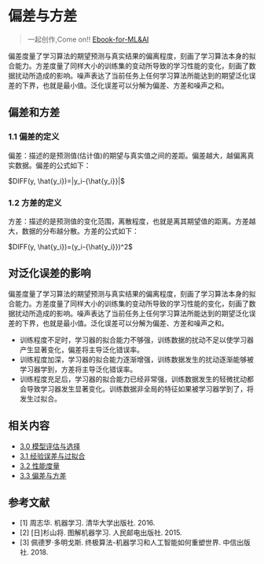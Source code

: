# 偏差与方差

> 一起创作,Come on!! [Ebook-for-ML&AI](https://github.com/media-tm/MTOpenML)

偏差度量了学习算法的期望预测与真实结果的偏离程度，刻画了学习算法本身的拟合能力。方差度量了同样大小的训练集的变动所导致的学习性能的变化，刻画了数据扰动所造成的影响。噪声表达了当前任务上任何学习算法所能达到的期望泛化误差的下界，也就是最小值。泛化误差可以分解为偏差、方差和噪声之和。

## 偏差和方差

### 1.1 偏差的定义

偏差：描述的是预测值(估计值)的期望与真实值之间的差距。偏差越大，越偏离真实数据。偏差的公式如下：

$DIFF(y, \hat{y_i})=|y_i-{\hat{y_i}}|$

### 1.2 方差的定义

方差：描述的是预测值的变化范围，离散程度，也就是离其期望值的距离。方差越大，数据的分布越分散。方差的公式如下：

$DIFF(y, \hat{y_i})=(y_i-{\hat{y_i}})^2$

## 对泛化误差的影响

偏差度量了学习算法的期望预测与真实结果的偏离程度，刻画了学习算法本身的拟合能力。方差度量了同样大小的训练集的变动所导致的学习性能的变化，刻画了数据扰动所造成的影响。噪声表达了当前任务上任何学习算法所能达到的期望泛化误差的下界，也就是最小值。泛化误差可以分解为偏差、方差和噪声之和。

- 训练程度不足时，学习器的拟合能力不够强，训练数据的扰动不足以使学习器产生显著变化，偏差将主导泛化错误率。
- 训练程度加深，学习器的拟合能力逐渐增强，训练数据发生的扰动逐渐能够被学习器学到，方差将主导泛化错误率。
- 训练程度充足后，学习器的拟合能力已经非常强，训练数据发生的轻微扰动都会导致学习器发生显著变化。训练数据非全局的特征如果被学习器学到了，将发生过拟合。

## 相关内容

- [3.0 模型评估与选择](./30-ml-evaluat-model.md)
- [3.1 经验误差与过拟合](./31-ml-loss-overfit.md)
- [3.2 性能度量](./32-ml-performance-measure.md)
- [3.3 偏差与方差](./33-ml-deviation-variance.md)

## 参考文献

- [1] 周志华. 机器学习. 清华大学出版社. 2016.
- [2] [日]杉山将. 图解机器学习. 人民邮电出版社. 2015.
- [3] 佩德罗·多明戈斯. 终极算法-机器学习和人工智能如何重塑世界. 中信出版社. 2018.